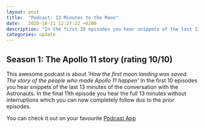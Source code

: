 ```yaml
---
layout: post
title:  "Podcast: 13 Minutes to the Moon"
date:   2020-10-21 12:27:22 +0200
description: "In the first 10 episodes you hear snippets of the last 13 minutes of the conversation with the Astronauts. "
categories: update
---
```

## Season 1: The Apollo 11 story (rating 10/10)
 
This awesome podcast is about _'How the first moon landing was saved. The story of the people who made Apollo 11 happen'_
In the first 10 episodes you hear snippets of the last 13 minutes of the conversation with the Astronauts. In the final 11th episode you hear the full 13 minutes without interruptions which you can now completely follow dus to the prior episodes. 

You can check it out on your favourite [Podcast App](https://podcasts.apple.com/us/podcast/13-minutes-to-the-moon/id1459657136)